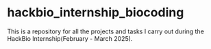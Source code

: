# hackbio_internship_biocoding
This is a repository for all the projects and tasks I carry out during the HackBio Internship(February - March 2025).
